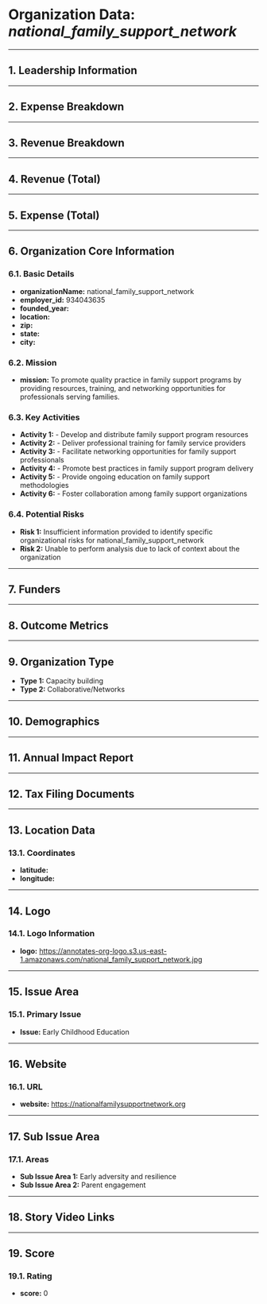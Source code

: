 # Organization Data: *national_family_support_network*

---

## 1. Leadership Information

---

## 2. Expense Breakdown

---

## 3. Revenue Breakdown

---

## 4. Revenue (Total)

---

## 5. Expense (Total)

---

## 6. Organization Core Information
### 6.1. Basic Details
- **organizationName:** national_family_support_network
- **employer_id:** 934043635
- **founded_year:** 
- **location:** 
- **zip:** 
- **state:** 
- **city:** 

### 6.2. Mission
- **mission:** To promote quality practice in family support programs by providing resources, training, and networking opportunities for professionals serving families.

### 6.3. Key Activities
- **Activity 1:** - Develop and distribute family support program resources
- **Activity 2:** - Deliver professional training for family service providers
- **Activity 3:** - Facilitate networking opportunities for family support professionals
- **Activity 4:** - Promote best practices in family support program delivery
- **Activity 5:** - Provide ongoing education on family support methodologies
- **Activity 6:** - Foster collaboration among family support organizations

### 6.4. Potential Risks
- **Risk 1:** Insufficient information provided to identify specific organizational risks for national_family_support_network
- **Risk 2:** Unable to perform analysis due to lack of context about the organization

---

## 7. Funders

---

## 8. Outcome Metrics

---

## 9. Organization Type
- **Type 1:** Capacity building
- **Type 2:** Collaborative/Networks

---

## 10. Demographics

---

## 11. Annual Impact Report

---

## 12. Tax Filing Documents

---

## 13. Location Data
### 13.1. Coordinates
- **latitude:** 
- **longitude:** 

---

## 14. Logo
### 14.1. Logo Information
- **logo:** https://annotates-org-logo.s3.us-east-1.amazonaws.com/national_family_support_network.jpg

---

## 15. Issue Area
### 15.1. Primary Issue
- **Issue:** Early Childhood Education

---

## 16. Website
### 16.1. URL
- **website:** https://nationalfamilysupportnetwork.org

---

## 17. Sub Issue Area
### 17.1. Areas
- **Sub Issue Area 1:** Early adversity and resilience
- **Sub Issue Area 2:** Parent engagement

---

## 18. Story Video Links
---

## 19. Score
### 19.1. Rating
- **score:** 0
